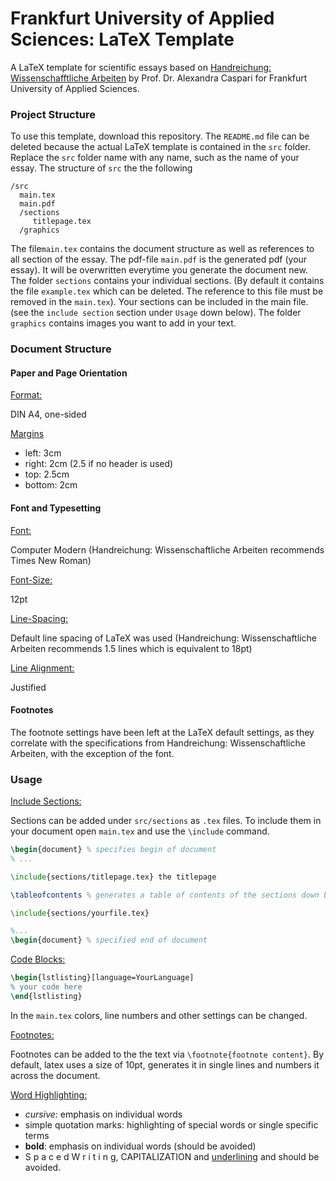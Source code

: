 # Frankfurt University of Applied Sciences: LaTeX Template
A LaTeX template for scientific essays based on [Handreichung: Wissenschafftliche Arbeiten](https://www.yumpu.com/de/document/read/31685236/handreichung-wissenschaftliche-arbeiten-elearning-der-fh-) by Prof. Dr. Alexandra Caspari for Frankfurt University of Applied Sciences.

### Project Structure

To use this template, download this repository. The `README.md` file can be deleted because the actual LaTeX template is contained in the `src` folder. Replace the `src` folder name with any name, such as the name of your essay. The structure of `src` the the following

```
/src
  main.tex
  main.pdf
  /sections
     titlepage.tex
  /graphics
```

The file`main.tex` contains the document structure as well as references to all section of the essay. The pdf-file `main.pdf` is the generated pdf (your essay). It will be overwritten everytime you generate the document new. The folder `sections` contains your individual sections. (By default it contains the file `example.tex` which can be deleted. The reference to this file must be removed in the `main.tex`). Your sections can be included in the main file.(see the `include section` section under `Usage` down below). The folder `graphics` contains images you want to add in your text.

### Document Structure

#### Paper and Page Orientation

<u>Format:</u>

DIN A4, one-sided

<u>Margins</u>

- left: 3cm
- right: 2cm (2.5 if no header is used)
- top: 2.5cm
- bottom: 2cm

#### Font and Typesetting

<u>Font:</u> 

Computer Modern (Handreichung: Wissenschaftliche Arbeiten recommends Times New Roman)

<u>Font-Size:</u>

12pt

<u>Line-Spacing:</u>

Default line spacing of LaTeX was used (Handreichung: Wissenschaftliche Arbeiten recommends 1.5 lines which is equivalent to 18pt)

<u>Line Alignment:</u>

Justified

#### Footnotes

The footnote settings have been left at the LaTeX default settings, as they correlate with the specifications from Handreichung: Wissenschaftliche Arbeiten, with the exception of the font.

### Usage

<u>Include Sections:</u>

Sections can be added under `src/sections` as `.tex` files. To include them in your document open `main.tex` and use the `\include` command.

```tex
\begin{document} % specifies begin of document
% ...

\include{sections/titlepage.tex} the titlepage

\tableofcontents % generates a table of contents of the sections down below

\include{sections/yourfile.tex}

%...
\begin{document} % specified end of document
```

<u>Code Blocks:</u>

```tex
\begin{lstlisting}[language=YourLanguage]
% your code here
\end{lstlisting}
```

In the `main.tex` colors, line numbers and other settings can be changed.

<u>Footnotes:</u>

Footnotes can be added to the the text via `\footnote{footnote content}`. By default, latex uses a size of 10pt, generates it in single lines and numbers it across the document.

<u>Word Highlighting:</u>

- *cursive*: emphasis on individual words
- simple quotation marks: highlighting of special words or single specific terms
- **bold**: emphasis on individual words (should be avoided)
- S p a c e d  W r i t i n g, CAPITALIZATION and <u>underlining</u> and should be avoided.









